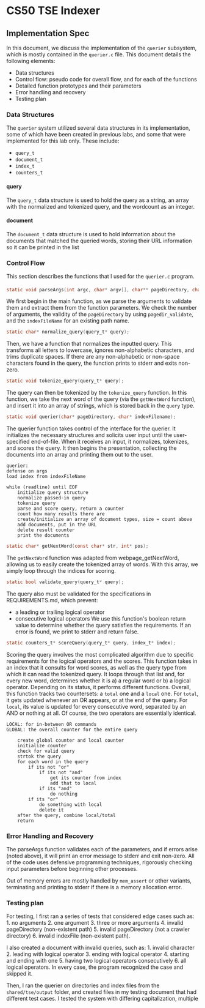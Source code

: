 # CS50 TSE Indexer
## Implementation Spec

In this document, we discuss the implementation of the `querier` subsystem, which is mostly contained in the `querier.c` file. This document details the following elements:
* Data structures
* Control flow: pseudo code for overall flow, and for each of the functions
* Detailed function prototypes and their parameters
* Error handling and recovery
* Testing plan

### Data Structures
The `querier` system utilized several data structures in its implementation, some of which have been created in previous labs, and some that were implemented for this lab only. These include:
* `query_t`
* `document_t`
* `index_t`
* `counters_t`

#### query
The `query_t` data structure is used to hold the query as a string, an array with the normalized and tokenized query, and the wordcount as an integer.

#### document
The `document_t` data structure is used to hold information about the documents that matched the queried words, storing their URL information so it can be printed in the list

### Control Flow
This section describes the functions that I used for the `querier.c` program.

####
```c
static void parseArgs(int argc, char* argv[], char** pageDirectory, char** indexFileName);
```
We first begin in the main function, as we parse the arguments to validate them and extract them from the function parameters. We check the number of arguments, the validity of the `pageDirectory` by using `pagedir_validate`, and the `indexFileName` for an existing path name.
```c
static char* normalize_query(query_t* query);
```
Then, we have a function that normalizes the inputted query: This transforms all letters to lowercase, ignores non-alphabetic characters, and trims duplicate spaces. If there are any non-alphabetic or non-space characters found in the query, the function prints to stderr and exits non-zero.
```c
static void tokenize_query(query_t* query);
```
The query can then be tokenized by the `tokenize_query` function. In this function, we take the next word of the query (via the `getNextWord` function), and insert it into an array of strings, which is stored back in the `query` type.
```c
static void querier(char* pageDirectory, char* indexFilename);
```
The querier function takes control of the interface for the querier. It initializes the necessary structures and solicits user input until the user-specified end-of-file. When it receives an input, it normalizes, tokenizes, and scores the query. It then begins the presentation, collecting the documents into an array and printing them out to the user.
```
querier:
defense on args
load index from indexFileName

while (readline) until EOF
    initialize query structure
    normalize passed-in query
    tokenize query
    parse and score query, return a counter
    count how many results there are
    create/initialize an array of document types, size = count above
    add documents, put in the URL
    delete result counter
    print the documents
```
```c
static char* getNextWord(const char* str, int* pos);
```
The `getNextWord` function was adapted from webpage_getNextWord, allowing us to easily create the tokenized array of words. With this array, we simply loop through the indices for scoring.
```c
static bool validate_query(query_t* query);
```
The query also must be validated for the specifications in REQUIREMENTS.md, which prevent:
* a leading or trailing logical operator
* consecutive logical operators
We use this function's boolean return value to determine whether the query satisfies the requirements. If an error is found, we print to stderr and return false.
```c
static counters_t* scoreQuery(query_t* query, index_t* index);
```
Scoring the query involves the most complicated algorithm due to specific requirements for the logical operators and the scores. This function takes in an index that it consults for word scores, as well as the query type from which it can read the tokenized query. It loops through that list and, for every new word, determines whether it is a) a regular word or b) a logical operator. Depending on its status, it performs different functions. Overall, this function tracks two countersets: a `total` one and a `local` one. For `total`, it gets updated whenever an OR appears, or at the end of the query. For `local`, its value is updated for every consecutive word, separated by an AND or nothing at all. Of course, the two operators are essentially identical.
```
LOCAL: for in-between OR commands
GLOBAL: the overall counter for the entire query

    create global counter and local counter
    initialize counter
    check for valid query
    strtok the query
    for each word in the query
        if its not "or"
            if its not "and"
                get its counter from index
                add that to local
            if its "and"
                do nothing
        if its "or"
            do something with local
            delete it
    after the query, combine local/total
    return
```

### Error Handling and Recovery
The parseArgs function validates each of the parameters, and if errors arise (noted above), it will print an error message to stderr and exit non-zero. All of the code uses defensive programming techniques, rigorously checking input parameters before beginning other processes.

Out of memory errors are mostly handled by `mem_assert` or other variants, terminating and printing to stderr if there is a memory allocation error.

### Testing plan
For testing, I first ran a series of tests that considered edge cases such as: 1. no arguments 2. one argument 3. three or more arguments 4. invalid pageDirectory (non-existent path) 5. invalid pageDirectory (not a crawler directory) 6. invalid indexFile (non-existent path).

I also created a document with invalid queries, such as: 1. invalid character 2. leading with logical operator 3. ending with logical operator 4. starting and ending with one 5. having two logical operators consecutively 6. all logical operators. In every case, the program recognized the case and skipped it.

Then, I ran the querier on directories and index files from the `shared/tse/output` folder, and created files in my testing document that had different test cases. I tested the system with differing capitalization, multiple